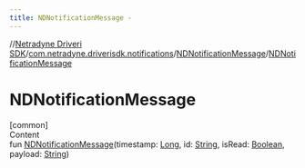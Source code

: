 ```yaml
---
title: NDNotificationMessage -
---
```

//[Netradyne Driveri SDK](../../index.md)/[com.netradyne.driverisdk.notifications](../index.md)/[NDNotificationMessage](index.md)/[NDNotificationMessage](-n-d-notification-message.md)



# NDNotificationMessage  
[common]  
Content  
fun [NDNotificationMessage](-n-d-notification-message.md)(timestamp: [Long](https://kotlinlang.org/api/latest/jvm/stdlib/kotlin/-long/index.html), id: [String](https://kotlinlang.org/api/latest/jvm/stdlib/kotlin/-string/index.html), isRead: [Boolean](https://kotlinlang.org/api/latest/jvm/stdlib/kotlin/-boolean/index.html), payload: [String](https://kotlinlang.org/api/latest/jvm/stdlib/kotlin/-string/index.html))  



